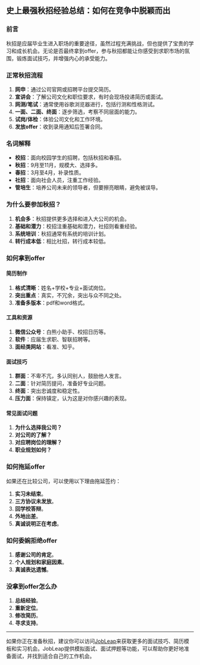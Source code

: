 ## 史上最强秋招经验总结：如何在竞争中脱颖而出

### 前言

秋招是应届毕业生进入职场的重要途径，虽然过程充满挑战，但也提供了宝贵的学习和成长机会。无论是否最终拿到offer，参与秋招都能让你感受到求职市场的氛围，锻炼面试技巧，并增强内心的承受能力。

### 正常秋招流程

1. **网申**：通过公司官网或招聘平台提交简历。
2. **宣讲会**：了解公司文化和职位要求，有时会现场投递简历或面试。
3. **网测/笔试**：通常使用谷歌浏览器进行，包括行测和性格测试。
4. **一面、二面、终面**：逐步筛选，考察不同层面的能力。
5. **试岗/体检**：体验公司文化和工作环境。
6. **发放offer**：收到录用通知后签署合同。

### 名词解释

- **校招**：面向校园学生的招聘，包括秋招和春招。
- **秋招**：9月至11月，规模大、选择多。
- **春招**：3月至4月，补录性质。
- **社招**：面向社会人员，注重工作经验。
- **管培生**：培养公司未来的领导者，但要擦亮眼睛，避免被误导。

### 为什么要参加秋招？

1. **机会多**：秋招提供更多选择和进入大公司的机会。
2. **基础和潜力**：校招注重基础和潜力，社招则看重经验。
3. **系统培训**：秋招通常有系统的培训计划。
4. **转行成本低**：相比社招，转行成本较低。

### 如何拿到offer

#### 简历制作

1. **格式清晰**：姓名+学校+专业+面试岗位。
2. **突出重点**：真实，不冗余，突出与众不同之处。
3. **准备多版本**：pdf和word格式。

#### 工具和资源

1. **微信公众号**：白熊小助手、校招日历等。
2. **软件**：应届生求职、智联招聘等。
3. **面经类网站**：看准、知乎。

#### 面试技巧

1. **群面**：不卑不亢，多认同别人，鼓励他人发言。
2. **二面**：针对简历提问，准备好专业问题。
3. **终面**：突出忠诚度和稳定性。
4. **压力面**：保持镇定，认为这是对你感兴趣的表现。

#### 常见面试问题

1. **为什么选择我公司？**
2. **对公司的了解？**
3. **对应聘岗位的理解？**
4. **职业规划如何？**

### 如何拖延offer

如果还在比较公司，可以使用以下理由拖延签约：

1. **实习未结束**。
2. **三方协议未发放**。
3. **回学校答辩**。
4. **外地出差**。
5. **真诚说明正在考虑**。

### 如何委婉拒绝offer

1. **感谢公司的肯定**。
2. **个人规划和家庭因素**。
3. **真诚表达遗憾**。

### 没拿到offer怎么办

1. **总结经验**。
2. **重新定位**。
3. **修改简历**。
4. **寻求支持**。

---

如果你正在准备秋招，建议你可以访问[JobLeap](https://www.jobleap.cn)来获取更多的面试技巧、简历模板和实习机会。JobLeap提供模拟面试、面试押题等功能，可以帮助你更好地准备面试，并找到适合自己的工作机会。